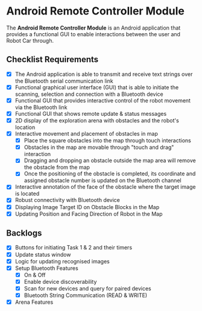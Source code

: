 # Android Remote Controller Module
The **Android Remote Controller Module** is an Android application that provides a functional GUI to enable interactions between the user and Robot Car through.


## Checklist Requirements
- [x] The Android application is able to transmit and receive text strings over the Bluetooth serial communication link
- [x] Functional graphical user interface (GUI) that is able to initiate the scanning, selection and connection with a Bluetooth device
- [x] Functional GUI that provides interactive control of the robot movement via the Bluetooth link
- [x] Functional GUI that shows remote update & status messages
- [x] 2D display of the exploration arena with obstacles and the robot's location
- [x] Interactive movement and placement of obstacles in map
  - [x] Place the square obstacles into the map through touch interactions
  - [x] Obstacles in the map are movable through "touch and drag" interaction
  - [x] Dragging and dropping an obstacle outside the map area will remove the obstacle from the map
  - [x] Once the positioning of the obstacle is completed, its coordinate and assigned obstacle number is updated on the Bluetooth channel
- [x] Interactive annotation of the face of the obstacle where the target image is located
- [x] Robust connectivity with Bluetooth device
- [x] Displaying Image Target ID on Obstacle Blocks in the Map
- [x] Updating Position and Facing Direction of Robot in the Map

## Backlogs 
- [x] Buttons for initiating Task 1 & 2 and their timers
- [x] Update status window
- [x] Logic for updating recognised images
- [x] Setup Bluetooth Features
  - [x] On & Off
  - [x] Enable device discoverability
  - [x] Scan for new devices and query for paired devices
  - [x] Bluetooth String Communication (READ & WRITE)
- [x] Arena Features
